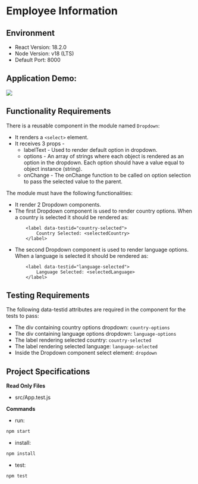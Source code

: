 # Employee Information

## Environment 

- React Version: 18.2.0
- Node Version: v18 (LTS)
- Default Port: 8000

## Application Demo:

![](https://hrcdn.net/s3_pub/istreet-assets/NRm8WarslAqUJobTwPXsRA/employee-information.gif)

## Functionality Requirements

There is a reusable component in the module named `Dropdown`:
- It renders a `<select>` element.
- It receives 3 props - 
    - labelText - Used to render default option in dropdown.
    - options - An array of strings where each object is rendered as an option in the dropdown. Each option should have a value equal to object instance (string).
    - onChange - The onChange function to be called on option selection to pass the selected value to the parent.

The module must have the following functionalities:
- It render 2 Dropdown components.
- The first Dropdown component is used to render country options. When a country is selected it should be rendered as:
    ```
        ​<label data-testid="country-selected">
            Country Selected: <selectedCountry>
        </label>
    ```
- The second Dropdown component is used to render language options. When a language is selected it should be rendered as:
    ```
        ​​<label data-testid="language-selected">
            Language Selected: <selectedLanguage>
        </label>
    ```

## Testing Requirements

The following data-testid attributes are required in the component for the tests to pass:

- The div containing country options dropdown: `country-options`
- The div containing language options dropdown: `language-options`
- The label rendering selected country: `country-selected`
- The label rendering selected language: `language-selected`
- Inside the Dropdown component select element: `dropdown`

## Project Specifications

**Read Only Files**
- src/App.test.js

**Commands**
- run: 
```bash
npm start
```
- install: 
```bash
npm install
```
- test: 
```bash
npm test
```
